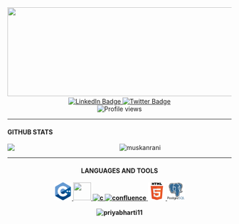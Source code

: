 <div id="header" align="center" bgcolor="black">
  <img src="https://media4.giphy.com/media/NHvv0Bo3oGq1eTBDd1/giphy.gif?cid=ecf05e4706nbbq8qdwr57yjzcx5lvuwn94epjcss3gy4wbq0&rid=giphy.gif&ct=g" width="800" height ="200"/>

<!--CONTACT INFORMATION -->  
  </div>
<div align="center" id="badges">
  
  <a href="https://www.linkedin.com/in/priya-bharti-292051209">
    <img src="https://img.shields.io/badge/LinkedIn-blue?style=for-the-badge&logo=linkedin&logoColor=white" alt="LinkedIn Badge"/>
  </a>
  
  <a href="https://twitter.com/priyabharti1111?t=bD4RyW9zx79FYVMa1lB5LA&s=09">
    <img src="https://img.shields.io/badge/Twitter-blue?style=for-the-badge&logo=twitter&logoColor=white" alt="Twitter Badge"/>
  </a>
  
</div>

<!-- PROFILE VIEWS -->

<div align="center">
<img src="https://komarev.com/ghpvc/?username=your-priyabharti11&style=flat-square&color=blue" alt="Profile views"  />
</div>

<!-- GITHUB STATS CODE -->
<hr>
<h4> <b>GITHUB STATS </b></h4>
<a href="https://github.com/priyabharti11/github-readme-stats">
<img align="left" width="50%" src="https://github-readme-stats.vercel.app/api/top-langs/?username=priyabharti11&layout=compact&theme=tokyonight" />
</a>
<img width="50%" src="https://github-readme-streak-stats.herokuapp.com/?user=priyabharti11&theme=tokyonight" alt="muskanrani" />
<hr>

<!--LANGUAGES AND TOOLS -->

<h4 align="center" width="1500" > <b> LANGUAGES AND TOOLS<b/></h4>
<p align="center">
  
<a href="https://www.w3schools.com/cpp/" target="_blank">
<img src="https://raw.githubusercontent.com/devicons/devicon/master/icons/cplusplus/cplusplus-original.svg" alt="cplusplus" width="40" height="40"/> 
</a> 
  
<a href="https://docs.oracle.com/javase/tutorial/" target="_blank">
  <img src="https://miro.medium.com/max/4000/0*bpt3hdn8q6Xw4MOZ.png" width="40" height="40"/>
</a>
  
<a href="https://www.javatpoint.com/github" target="_blank"> 
  <img src="https://github.githubassets.com/images/modules/logos_page/GitHub-Mark.png" alt="c" width="40" height="40"/>
</a>
  
<a href="https://www.atlassian.com/software/confluence?gclid=c3f70753c02c1090659565b6d040432e&gclsrc=3p.ds&&adgroup=1306220045966618&campaign=380755106&creative=81638805016719&device=c&keyword=%2Bconfluence&ds_k=%2Bconfluence&matchtype=p&network=o&ds_kids=p54414099851&ds_e=MICROSOFT&ds_eid=700000001721838&ds_e1=MICROSOFT&msclkid=c3f70753c02c1090659565b6d040432e" target="_blank">
  <img src="https://assets.website-files.com/5aac3a69b2d9acb3144c8171/5d9c92f7faa4c073ae9c738a_Confluence.jpeg" alt="confluence" width="40" height="40"/> 
</a> 
  
<a href="https://www.w3.org/html/" target="_blank">
  <img src="https://raw.githubusercontent.com/devicons/devicon/master/icons/html5/html5-original-wordmark.svg" alt="html5" width="40" height="40"/>
</a> 

<a href="https://www.postgresql.org" target="_blank">
  <img src="https://raw.githubusercontent.com/devicons/devicon/master/icons/postgresql/postgresql-original-wordmark.svg" alt="postgresql" width="40" height="40"/>
</a>
  
</p>

  <!-- STREAK , PULL REQUESTS , CHANGES STATS -->
  
<p align="center"><img align="center" src="https://github-readme-streak-stats.herokuapp.com/?user=priyabharti11&" alt="priyabharti11" /></p>

